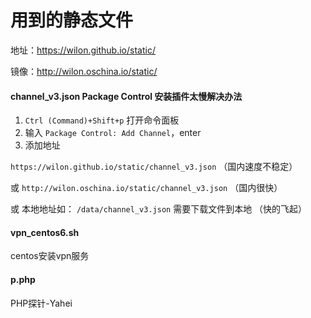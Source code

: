 # 用到的静态文件

地址：https://wilon.github.io/static/

镜像：http://wilon.oschina.io/static/

#### channel_v3.json Package Control 安装插件太慢解决办法

1. `Ctrl (Command)+Shift+p` 打开命令面板
2. 输入 `Package Control: Add Channel`，enter
3. 添加地址

`https://wilon.github.io/static/channel_v3.json` （国内速度不稳定）

或 `http://wilon.oschina.io/static/channel_v3.json` （国内很快）

或 本地地址如： `/data/channel_v3.json` 需要下载文件到本地 （快的飞起）


#### vpn_centos6.sh
centos安装vpn服务


#### p.php

PHP探针-Yahei
